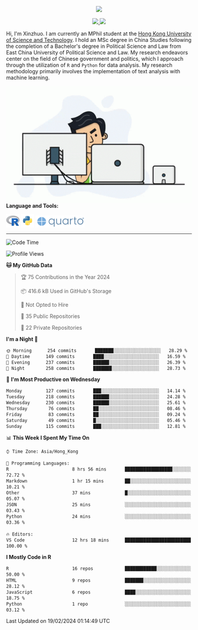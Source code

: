 <div align='center'>
<img src='https://readme-typing-svg.herokuapp.com?font=Lora&color=4d3900&center=true&lines=HKUST+Mphil+in+SOSC;Focus+on+China;Code+for+PoliSci'/>
</div>

<p align='center'>
 <a href
='https://www.linkedin.com/in/xinzhuo-huang-5161011ba/' target='_blank'>
        <img src='https://img.shields.io/badge/linkedin%20-%230077B5.svg?&style=for-the-badge&logo=linkedin&logoColor=white'/>
    </a>
 <a href='https://twitter.com/HsinchoH' target='_blank'>
        <img src='https://img.shields.io/badge/Twitter-1DA1F2?style=for-the-badge&logo=twitter&logoColor=white'/>
    </a>
    </p>
    
Hi, I'm Xinzhuo. I am currently an MPhil student at the [Hong Kong University of Science and Technology](https://sosc.hkust.edu.hk/node/613). I hold an MSc degree in China Studies following the completion of a Bachelor's degree in Political Science and Law from East China University of Political Science and Law. My research endeavors center on the field of Chinese government and politics, which I approach through the utilization of `R` and `Python` for data analysis. My research methodology primarily involves the implementation of text analysis with machine learning.




<img align='right' src="https://github.com/xinzhuohkust/xinzhuohkust/blob/main/programmer.gif" width="590">



**Language and Tools:**  

<code><img height="36" src="https://raw.githubusercontent.com/github/explore/80688e429a7d4ef2fca1e82350fe8e3517d3494d/topics/r/r.png"></code>
<code><img height="36" src="https://raw.githubusercontent.com/github/explore/80688e429a7d4ef2fca1e82350fe8e3517d3494d/topics/python/python.png"></code>
<code><img height="32" src="https://github.com/quarto-dev/quarto-r/blob/main/man/figures/quarto.png"></code>

---
<!--START_SECTION:waka-->
![Code Time](http://img.shields.io/badge/Code%20Time-1%2C402%20hrs%2014%20mins-blue)

![Profile Views](http://img.shields.io/badge/Profile%20Views-4-blue)

**🐱 My GitHub Data** 

> 🏆 75 Contributions in the Year 2024
 > 
> 📦 416.6 kB Used in GitHub's Storage 
 > 
> 🚫 Not Opted to Hire
 > 
> 📜 35 Public Repositories 
 > 
> 🔑 22 Private Repositories  
 > 
**I'm a Night 🦉** 

```text
🌞 Morning      254 commits       ███████░░░░░░░░░░░░░░░░░░   28.29 % 
🌆 Daytime      149 commits       ████░░░░░░░░░░░░░░░░░░░░░   16.59 % 
🌃 Evening      237 commits       ██████░░░░░░░░░░░░░░░░░░░   26.39 % 
🌙 Night        258 commits       ███████░░░░░░░░░░░░░░░░░░   28.73 % 

```
📅 **I'm Most Productive on Wednesday** 

```text
Monday         127 commits       ███░░░░░░░░░░░░░░░░░░░░░░   14.14 % 
Tuesday        218 commits       ██████░░░░░░░░░░░░░░░░░░░   24.28 % 
Wednesday      230 commits       ██████░░░░░░░░░░░░░░░░░░░   25.61 % 
Thursday        76 commits       ██░░░░░░░░░░░░░░░░░░░░░░░   08.46 % 
Friday          83 commits       ██░░░░░░░░░░░░░░░░░░░░░░░   09.24 % 
Saturday        49 commits       █░░░░░░░░░░░░░░░░░░░░░░░░   05.46 % 
Sunday         115 commits       ███░░░░░░░░░░░░░░░░░░░░░░   12.81 % 

```


📊 **This Week I Spent My Time On** 

```text
⌚︎ Time Zone: Asia/Hong_Kong

💬 Programming Languages: 
R                        8 hrs 56 mins       ██████████████████░░░░░░░   72.72 % 
Markdown                 1 hr 15 mins        ██░░░░░░░░░░░░░░░░░░░░░░░   10.21 % 
Other                    37 mins             █░░░░░░░░░░░░░░░░░░░░░░░░   05.07 % 
JSON                     25 mins             ░░░░░░░░░░░░░░░░░░░░░░░░░   03.43 % 
Python                   24 mins             ░░░░░░░░░░░░░░░░░░░░░░░░░   03.36 % 

🔥 Editors: 
VS Code                  12 hrs 18 mins      █████████████████████████   100.00 % 

```

**I Mostly Code in R** 

```text
R                        16 repos            ████████████░░░░░░░░░░░░░   50.00 % 
HTML                     9 repos             ███████░░░░░░░░░░░░░░░░░░   28.12 % 
JavaScript               6 repos             ████░░░░░░░░░░░░░░░░░░░░░   18.75 % 
Python                   1 repo              ░░░░░░░░░░░░░░░░░░░░░░░░░   03.12 % 

```



 Last Updated on 19/02/2024 01:14:49 UTC
<!--END_SECTION:waka-->
    
    
    
    
    
    
    
    
